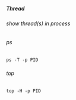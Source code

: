 ##### Thread

###### show thread(s) in process

###### ps

```shell
ps -T -p PID
```

###### top

```shell
top -H -p PID
```

